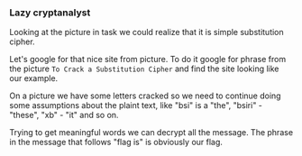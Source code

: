 <div><h3>Lazy cryptanalyst</h3><p>Looking at the picture in task we could realize that it is simple substitution cipher.</p>
<p>Let's google for that nice site from picture. To do it google for phrase from the picture <code>To Crack a Substitution Cipher</code> and find the site looking like our example.</p>
<p>On a picture we have some letters cracked so we need to continue doing some assumptions about the plaint text, like "bsi" is a "the", "bsiri" - "these", "xb" - "it" and so on.</p>
<p>Trying to get meaningful words we can decrypt all the message. The phrase in the message that follows "flag is" is obviously our flag.</p></div>
